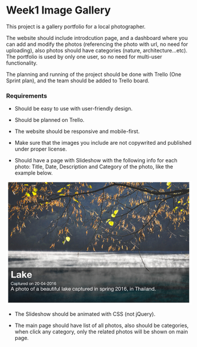 # Week1 Image Gallery

This project is a gallery portfolio for a local photographer.

The website should include introdcution page, and a dashboard where you can add and modify the photos (referencing the photo with url, no need for uploading), also photos should have categories (nature, architecture...etc). The portfolio is used by only one user, so no need for multi-user functionality.

The planning and running of the project should be done with Trello (One Sprint plan), and the team should be added to Trello board.

### Requirements

- Should be easy to use with user-friendly design.

- Should be planned on Trello.

- The website should be responsive and mobile-first.

- Make sure that the images you include are not copywrited and published under proper license.

- Should have a page with Slideshow with the following info for each photo: Title, Date, Description and Category of the photo, like the example below.

![Lake slide](https://raw.githubusercontent.com/mohammed-io/week1-image-gallery/master/lake.png)

- The Slideshow should be animated with CSS (not jQuery).

- The main page should have list of all photos, also should be categories, when click any category, only the related photos will be shown on main page.
